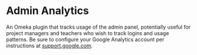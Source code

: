 # Admin Analytics
An Omeka  plugin that tracks usage of the admin panel, potentially useful for project managers and teachers who wish to track logins and usage patterns. Be sure to configure your Google Analytics account per instructions at [support.google.com](https://support.google.com/analytics/answer/3123666 'Set up the User ID @ Google Analytics Help').
